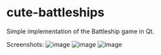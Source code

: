 # cute-battleships
Simple implementation of the Battleship game in Qt.

Screenshots:
![image](https://user-images.githubusercontent.com/66269796/171395150-cc9e7cb6-551b-42fd-b2f9-dbd7ba3cd0b4.png)
![image](https://user-images.githubusercontent.com/66269796/171395430-84e2e57c-d011-42dc-a112-52edf345cb50.png)
![image](https://user-images.githubusercontent.com/66269796/171395652-9bf6f4c1-f49d-4edf-99e7-9ec3cf90b2eb.png)
